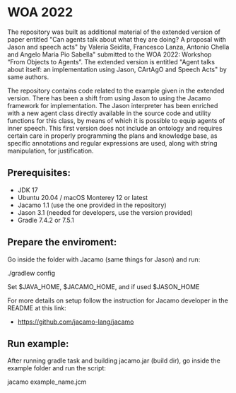 WOA 2022
====================

The repository was built as additional material of the extended version of paper entitled "Can agents talk about what they are doing? A proposal with Jason and speech acts" by Valeria Seidita, Francesco Lanza, Antonio Chella and Angelo Maria Pio Sabella" submitted to the WOA 2022: Workshop “From Objects to Agents”.
The extended version is entitled "Agent talks about itself: an implementation using Jason, CArtAgO and Speech Acts" by same authors.

The repository contains code related to the example given in the extended version.
There has been a shift from using Jason to using the Jacamo framework for implementation.
The Jason interpreter has been enriched with a new agent class directly available in the source code and utility functions for this class, by means of which it is possible to equip agents of inner speech.
This first version does not include an ontology and requires certain care in properly programming the plans and knowledge base, as specific annotations and regular expressions are used, along with string manipulation, for justification.

Prerequisites:
-----------------

- JDK 17
- Ubuntu 20.04 / macOS Monterey 12 or latest
- Jacamo 1.1 (use the one provided in the repository)
- Jason 3.1 (needed for developers, use the version provided)
- Gradle 7.4.2 or 7.5.1

Prepare the enviroment:
----------------

Go inside the folder with Jacamo (same things for Jason) and run:

./gradlew config

Set $JAVA_HOME, $JACAMO_HOME, and if used $JASON_HOME

For more details on setup follow the instruction for Jacamo developer in the README at this link: 
- https://github.com/jacamo-lang/jacamo

Run example:
-------------

After running gradle task and building jacamo.jar (build dir), go inside the example folder and run the script:

jacamo example_name.jcm 
